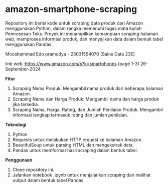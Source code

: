 # amazon-smartphone-scraping
Repository ini berisi kode untuk scraping data produk dari Amazon menggunakan Python, dalam rangka memenuhi tugas mata kuliah Pemrosesan Teks. Proyek ini menampilkan kemampuan scraping halaman web, memproses informasi produk, dan menyajikan data dalam bentuk tabel menggunakan Pandas.

Mocahammad Edo pramudya - 23031554070 (Sains Data 23E)

link web :https://www.amazon.com/s?k=smartphones (page 1-3) 26-September-2024

**Fitur**

1. Scraping Nama Produk: Mengambil nama produk dari beberapa halaman Amazon.
2. Scraping Nama dan Harga Produk: Mengambil nama dan harga produk jika tersedia.
3. Scraping Nama, Harga, Rating, dan Jumlah Penilaian Produk: Mengambil informasi lengkap termasuk rating dan jumlah penilaian.

**Teknologi**

1. Python
2. Requests untuk melakukan HTTP request ke halaman Amazon.
3. BeautifulSoup untuk parsing HTML dan mengekstrak data.
4. Pandas untuk memformat hasil scraping dalam bentuk tabel.

**Penggunaan**

1. Clone repository ini.
2. Jalankan notebook .ipynb untuk menjalankan scraping dan melihat output dalam bentuk tabel Pandas.
